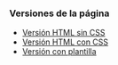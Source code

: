 ### Versiones de la página

- [Versión HTML sin CSS](https://amelych.github.io/v0/index.html)
- [Versión HTML con CSS](https://amelych.github.io/v1/index.html)
- [Versión con plantilla](https://amelych.github.io/v2.2/index.html)
